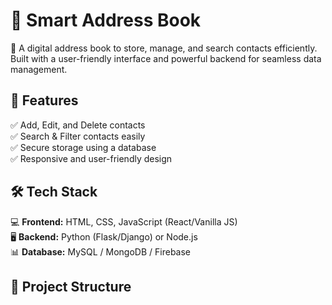 # 📖 Smart Address Book  
📌 A digital address book to store, manage, and search contacts efficiently. Built with a user-friendly interface and powerful backend for seamless data management.  

## 🚀 Features  
✅ Add, Edit, and Delete contacts  
✅ Search & Filter contacts easily  
✅ Secure storage using a database  
✅ Responsive and user-friendly design  

## 🛠 Tech Stack  
💻 **Frontend:** HTML, CSS, JavaScript (React/Vanilla JS)  
🖥 **Backend:** Python (Flask/Django) or Node.js  
📊 **Database:** MySQL / MongoDB / Firebase  

## 📂 Project Structure  
